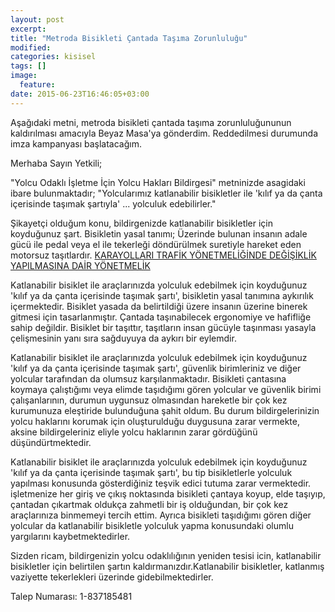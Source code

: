 ```yaml
---
layout: post
excerpt:
title: "Metroda Bisikleti Çantada Taşıma Zorunluluğu"
modified:
categories: kisisel
tags: []
image:
  feature:
date: 2015-06-23T16:46:05+03:00
---
```


  Aşağıdaki metni, metroda bisikleti çantada taşıma zorunluluğununun kaldırılması
amacıyla Beyaz Masa'ya gönderdim. Reddedilmesi durumunda imza kampanyası
başlatacağım.


Merhaba Sayın Yetkili;

  "Yolcu Odaklı İşletme İçin Yolcu Hakları Bildirgesi" metninizde asagidaki ibare
bulunmaktadır; "Yolcularımız katlanabilir bisikletler ile 'kılıf ya da çanta
içerisinde taşımak şartıyla' ... yolculuk edebilirler."

  Şikayetçi olduğum konu, bildirgenizde katlanabilir bisikletler için koyduğunuz
şart. Bisikletin yasal tanımı; Üzerinde bulunan insanın adale gücü ile pedal
veya el ile tekerleği döndürülmek suretiyle hareket eden motorsuz taşıtlardır.
[KARAYOLLARI TRAFİK YÖNETMELİĞİNDE DEĞİŞİKLİK YAPILMASINA DAİR YÖNETMELİK](http://www.resmigazete.gov.tr/eskiler/2015/04/20150417-3.htm)

  Katlanabilir bisiklet ile araçlarınızda yolculuk edebilmek için koyduğunuz
'kılıf ya da çanta içerisinde taşımak şartı', bisikletin yasal tanımına
aykırılık içermektedir. Bisiklet yasada da belirtildiği üzere insanın üzerine
binerek gitmesi için tasarlanmıştır. Çantada taşınabilecek ergonomiye ve
hafifliğe sahip değildir. Bisiklet bir taşıttır, taşıtların insan gücüyle
taşınması yasayla çelişmesinin yanı sıra sağduyuya da aykırı bir eylemdir.

  Katlanabilir bisiklet ile araçlarınızda yolculuk edebilmek için koyduğunuz
'kılıf ya da çanta içerisinde taşımak şartı', güvenlik birimleriniz ve diğer
yolcular tarafından da olumsuz karşılanmaktadır. Bisikleti çantasına koymaya
çalıştığımı veya elimde taşıdığımı gören yolcular ve güvenlik birimi
çalışanlarının, durumun uygunsuz olmasından hareketle bir çok kez kurumunuza
eleştiride bulunduğuna şahit oldum. Bu durum bildirgelerinizin yolcu haklarını
korumak için oluşturulduğu duygusuna zarar vermekte, aksine bildirgeleriniz
eliyle yolcu haklarının zarar gördüğünü düşündürtmektedir.

  Katlanabilir bisiklet ile araçlarınızda yolculuk edebilmek için koyduğunuz
'kılıf ya da çanta içerisinde taşımak şartı', bu tip bisikletlerle yolculuk
yapılması konusunda gösterdiğiniz teşvik edici tutuma zarar vermektedir.
işletmenize her giriş ve çıkış noktasında bisikleti çantaya koyup, elde
taşıyıp, çantadan çıkartmak oldukça zahmetli bir iş olduğundan, bir çok kez
araçlarınıza binmemeyi tercih ettim. Ayrıca bisikleti taşıdığımı gören diğer
yolcular da katlanabilir bisikletle yolculuk yapma konusundaki olumlu
yargılarını kaybetmektedirler.

Sizden ricam, bildirgenizin yolcu odaklılığının yeniden tesisi icin,
katlanabilir bisikletler için belirtilen şartın kaldırmanızdır.Katlanabilir
bisikletler, katlanmış vaziyette tekerlekleri üzerinde gidebilmektedirler.  

Talep Numarası: 1-837185481
